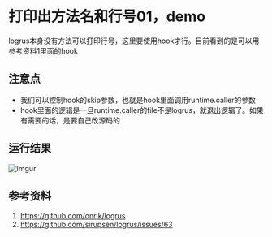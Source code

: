 # 打印出方法名和行号01，demo
logrus本身没有方法可以打印行号，这里要使用hook才行。目前看到的是可以用参考资料1里面的hook

## 注意点
 - 我们可以控制hook的skip参数，也就是hook里面调用runtime.caller的参数
 - hook里面的逻辑是一旦runtime.caller的file不是logrus，就退出逻辑了。如果有需要的话，是要自己改源码的

## 运行结果
![Imgur](https://i.imgur.com/wk1NS7M.png)

## 参考资料
1. https://github.com/onrik/logrus
2. https://github.com/sirupsen/logrus/issues/63